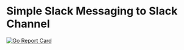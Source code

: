 # Simple Slack Messaging to Slack Channel
[![Go Report Card](https://goreportcard.com/badge/github.com/nick9822/slack_messaging)](https://goreportcard.com/report/github.com/nick9822/slack_messaging)
